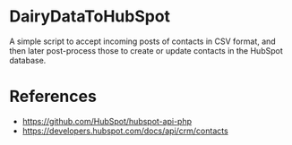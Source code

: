# DairyDataToHubSpot

A simple script to accept incoming posts of contacts in CSV format, and then later post-process those to create or update contacts in the HubSpot database. 

# References

 - https://github.com/HubSpot/hubspot-api-php
 - https://developers.hubspot.com/docs/api/crm/contacts
